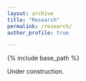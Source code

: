 ```yaml
---
layout: archive
title: "Research"
permalink: /research/
author_profile: true

---
```


{% include base_path %}

Under construction.
